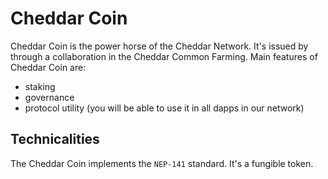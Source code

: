 # Cheddar Coin

Cheddar Coin is the power horse of the Cheddar Network. It's issued by through a collaboration in the Cheddar Common Farming.
Main features of Cheddar Coin are:

+ staking
+ governance
+ protocol utility (you will be able to use it in all dapps in our network)


## Technicalities

The Cheddar Coin implements the `NEP-141` standard. It's a fungible token.

